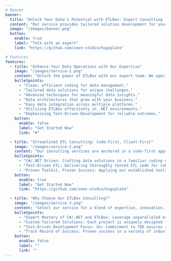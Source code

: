 ```yaml
---
# Banner
banner:
  title: "Unlock Your Data's Potential with ETLBox: Expert Consulting for Data Integration and Engineering"
  content: "Our service provides tailored solution development for your data integration and engineering needs, using the power of ETLBox to optimize your data processes and drive better business decisions."
  image: "/images/banner.png"
  button:
    enable: true
    label: "Talk with an expert"
    link: "https://github.com/zeon-studio/hugoplate"

# Features
features:
  - title: "Enhance Your Data Operations with Our Expertise"
    image: "/images/service-1.png"
    content: "Unlock the power of ETLBox with our expert team. We specialize in data integration and engineering, providing targeted solutions to elevate your data strategy. Our approach is practical, efficient, and tailored to your business needs."
    bulletpoints:      
      - "Clean, efficient coding for data management."
      - "Tailored data solutions for unique challenges."
      - "Advanced techniques for meaningful data insights."
      - "Data architectures that grow with your business."
      - "Easy data integration across multiple platforms."
      - "Utilizing ETLBox effectively in .NET environments."
      - "Emphasizing Test-Driven Development for reliable outcomes."
    button:
      enable: false
      label: "Get Started Now"
      link: "#"

  - title: "Streamlined ETL Consulting: Code-First, Client-First"
    image: "/images/service-2.png"
    content: "Our consulting services are anchored in a code-first approach, using the combined power of C#/.NET and ETLBox to craft tailor made data solutions. With this toolkit, we bring the advantage of reusing proven best practices, ensuring efficiency and reliability in every project."
    bulletpoints:
      - "C#/.NET Driven: Crafting data solutions in a familiar coding environment."
      - "Test-Driven ETL: Delivering thoroughly tested ETL code for robust operations."
      - "Proven Toolkit, Proven Success: Applying our established toolset, successfully utilized in diverse projects."
    button:
      enable: true
      label: "Get Started Now"
      link: "https://github.com/zeon-studio/hugoplate"

  - title: "Why Choose Our ETLBox Consulting?"
    image: "/images/service-3.png"
    content: "Select our service for a blend of expertise, innovation, and proven results in the realm of data integration and engineering."
    bulletpoints:
      - "Expert Mastery of C#/.NET and ETLBox: Leverage unparalleled expertise in the tools essential for effective data solutions."
      - "Custom-Tailored Solutions: Each project is uniquely designed to meet your specific data challenges and business objectives."
      - "Test-Driven Development Focus: Our commitment to TDD ensures reliable, high-quality code that stands the test of time."
      - "Track Record of Success: Proven success in a variety of industries, demonstrating our capability to adapt and deliver results."
    button:
      enable: false
      label: ""
      link: ""
---
```

